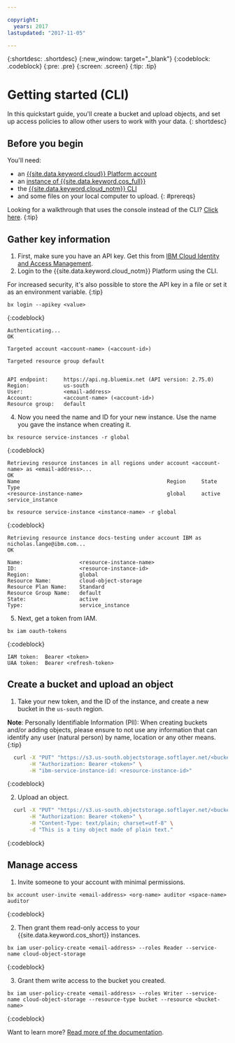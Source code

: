 ```yaml
---

copyright:
  years: 2017
lastupdated: "2017-11-05"

---
```

{:shortdesc: .shortdesc}
{:new_window: target="_blank"}
{:codeblock: .codeblock}
{:pre: .pre}
{:screen: .screen}
{:tip: .tip}


# Getting started (CLI)
In this quickstart guide, you'll create a bucket and upload objects, and set up access policies to allow other users to work with your data.
{: shortdesc}

## Before you begin
You'll need:
  * an [{{site.data.keyword.cloud}} Platform account](https://console.bluemix.net/registration/)
  * an [instance of {{site.data.keyword.cos_full}}](/docs/services/cloud-object-storage/basics/order-storage.html)
  * the [{{site.data.keyword.cloud_notm}} CLI](https://clis.ng.bluemix.net/ui/home.html)
  * and some files on your local computer to upload.
{: #prereqs}

Looking for a walkthrough that uses the console instead of the CLI? [Click here](/docs/services/cloud-object-storage/index.html).
{:tip}

## Gather key information
  1. First, make sure you have an API key.  Get this from [IBM Cloud Identity and Access Management](https://www.bluemix.net/iam/#/apikeys).
  2. Login to the {{site.data.keyword.cloud_notm}} Platform using the CLI.

For increased security, it's also possible to store the API key in a file or set it as an environment variable.
{:tip}

```
bx login --apikey <value>
```
{:codeblock}

```
Authenticating...
OK

Targeted account <account-name> (<account-id>)

Targeted resource group default


API endpoint:     https://api.ng.bluemix.net (API version: 2.75.0)
Region:           us-south
User:             <email-address>
Account:          <account-name> (<account-id>)
Resource group:   default
```

  4. Now you need the name and ID for your new instance. Use the name you gave the instance when creating it.

  ```
  bx resource service-instances -r global
  ```
  {:codeblock}

```
Retrieving resource instances in all regions under account <account-name> as <email-address>...
OK
Name                                               Region     State    Type
<resource-instance-name>                           global     active   service_instance
```

```
bx resource service-instance <instance-name> -r global
```
{:codeblock}

```
Retrieving resource instance docs-testing under account IBM as nicholas.lange@ibm.com...
OK

Name:                  <resource-instance-name>
ID:                    <resource-instance-id>
Region:                global
Resource Name:         cloud-object-storage
Resource Plan Name:    Standard
Resource Group Name:   default
State:                 active
Type:                  service_instance
```

  5. Next, get a token from IAM.

```
bx iam oauth-tokens
```
{:codeblock}

```
IAM token:  Bearer <token>
UAA token:  Bearer <refresh-token>
```

## Create a bucket and upload an object

  1. Take your new token, and the ID of the instance, and create a new bucket in the `us-south` region.

  **Note**: Personally Identifiable Information (PII): When creating buckets and/or adding objects, please ensure to not use any information that can identify any user (natural person) by name, location or any other means.
  {:tip}

```sh
  curl -X "PUT" "https://s3.us-south.objectstorage.softlayer.net/<bucket-name>" \
       -H "Authorization: Bearer <token>" \
       -H "ibm-service-instance-id: <resource-instance-id>"
```
{:codeblock}

  2. Upload an object.

```sh
  curl -X "PUT" "https://s3.us-south.objectstorage.softlayer.net/<bucket-name>/<object-key>" \
       -H "Authorization: Bearer <token>" \
       -H "Content-Type: text/plain; charset=utf-8" \
       -d "This is a tiny object made of plain text."
```
{:codeblock}

## Manage access

  1. Invite someone to your account with minimal permissions.

```
bx account user-invite <email-address> <org-name> auditor <space-name> auditor
```
{:codeblock}

  2. Then grant them read-only access to your {{site.data.keyword.cos_short}} instances.

```
bx iam user-policy-create <email-address> --roles Reader --service-name cloud-object-storage
```
{:codeblock}

  3. Grant them write access to the bucket you created.

```
bx iam user-policy-create <email-address> --roles Writer --service-name cloud-object-storage --resource-type bucket --resource <bucket-name>
```
{:codeblock}

Want to learn more?  [Read more of the documentation](https://console.bluemix.net/docs/services/cloud-object-storage/about-cos.html).
